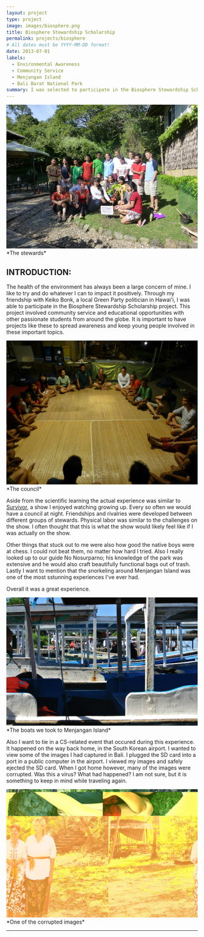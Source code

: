 ```yaml
---
layout: project
type: project
image: images/biosphere.png
title: Biosphere Stewardship Scholarship
permalink: projects/biosphere
# All dates must be YYYY-MM-DD format!
date: 2013-07-01
labels:
  - Environmental Awareness
  - Community Service
  - Menjangan Island
  - Bali Barat National Park
summary: I was selected to participate in the Biosphere Stewardship Scholarship project in Bali Barat National Park.
---
```


<img class="ui image" src="../images/biospheregroup.jpg">
               *The stewards*

## INTRODUCTION:
The health of the environment has always been a large concern of mine. I like to try and do whatever I can to impact it positively. Through my friendship with Keiko Bonk, a local Green Party politician in Hawai'i, I was able to participate in the Biosphere Stewardship Scholarship project. This project involved community service and educational opportunities with other passionate students from around the globe. It is important to have projects like these to spread awareness and keep young people involved in these important topics. 

<img class="ui image" src="../images/biospherecouncil.jpg">
               *The council*

Aside from the scientific learning the actual experience was similar to [Survivor](https://en.wikipedia.org/wiki/Survivor_(American_TV_series)), a show I enjoyed watching growing up. Every so often we would have a council at night. Friendships and rivalries were developed between different groups of stewards. Physical labor was similar to the challenges on the show. I often thought that this is what the show would likely feel like if I was actually on the show. 

Other things that stuck out to me were also how good the native boys were at chess. I could not beat them, no matter how hard I tried. Also I really looked up to our guide No Nosurparno; his knowledge of the park was extensive and he would also craft beautifully functional bags out of trash. Lastly I want to mention that the snorkeling around Menjangan Island was one of the most sstunning experiences I've ever had.

Overall it was a great experience.

<img class="ui image" src="../images/biosphereboats.jpg">
               *The boats we took to Menjangan Island*

Also I want to tie in a CS-related event that occured during this experience. It happened on the way back home, in the South Korean airport. I wanted to view some of the images I had captured in Bali. I plugged the SD card into a port in a public computer in the airport. I viewed my images and safely ejected the SD card. When I got home however, many of the images were corrupted. Was this a virus? What had happened? I am not sure, but it is something to keep in mind while traveling again.

<img class="ui image" src="../images/biospherevirus.jpg">
               *One of the corrupted images*

***************************************************************************************


